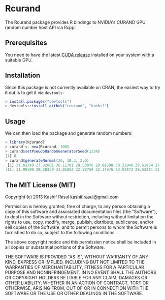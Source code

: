 # Rcurand

The Rcurand package provides R bindings to NVIDIA's CURAND GPU random number host API via Rcpp.

## Prerequisites

You need to have the latest [CUDA release](https://developer.nvidia.com/cuda-downloads) installed on your system with a suitable GPU.

## Installation

Since this package is not currently available on CRAN, the easiest way to try it out is to get it via `devtools`:

```R
> install.packages("devtools")
> devtools::install_github("rcurand", "kashif")
```

## Usage

We can then load the package and generate random numbers:

```R
> library(Rcurand)
> curand <- new(Rcurand, 100)
> curand$setPseudoRandomGeneratorSeed(1234)
[1] 0
> curand$generateNormal(20, 30.3, 2.0)
 [1] 31.01748 27.82081 30.11701 29.53976 29.01008 30.23948 29.61954 27.30938 31.07547 32.31911
[11] 31.90599 28.58359 33.01653 32.58759 32.17076 33.93873 28.52211 31.63219 33.89073 30.49847
```

## The MIT License (MIT)

Copyright (c) 2013 Kashif Rasul <kashif.rasul@gmail.com>

Permission is hereby granted, free of charge, to any person obtaining a copy
of this software and associated documentation files (the "Software"), to deal
in the Software without restriction, including without limitation the rights
to use, copy, modify, merge, publish, distribute, sublicense, and/or sell
copies of the Software, and to permit persons to whom the Software is
furnished to do so, subject to the following conditions:

The above copyright notice and this permission notice shall be included in
all copies or substantial portions of the Software.

THE SOFTWARE IS PROVIDED "AS IS", WITHOUT WARRANTY OF ANY KIND, EXPRESS OR
IMPLIED, INCLUDING BUT NOT LIMITED TO THE WARRANTIES OF MERCHANTABILITY,
FITNESS FOR A PARTICULAR PURPOSE AND NONINFRINGEMENT. IN NO EVENT SHALL THE
AUTHORS OR COPYRIGHT HOLDERS BE LIABLE FOR ANY CLAIM, DAMAGES OR OTHER
LIABILITY, WHETHER IN AN ACTION OF CONTRACT, TORT OR OTHERWISE, ARISING FROM,
OUT OF OR IN CONNECTION WITH THE SOFTWARE OR THE USE OR OTHER DEALINGS IN
THE SOFTWARE.